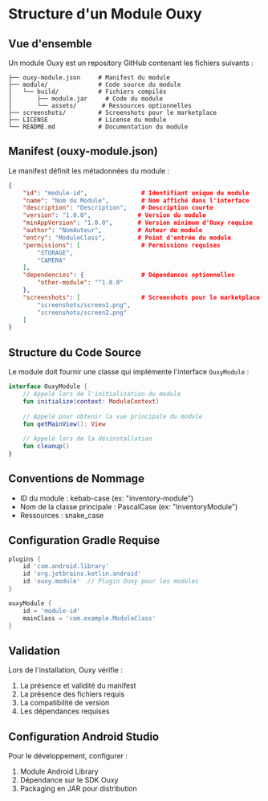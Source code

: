 # Structure d'un Module Ouxy

## Vue d'ensemble
Un module Ouxy est un repository GitHub contenant les fichiers suivants :

```
├── ouxy-module.json     # Manifest du module
├── module/              # Code source du module
│   └── build/           # Fichiers compilés
│       ├── module.jar     # Code du module
│       └── assets/       # Ressources optionnelles
├── screenshots/         # Screenshots pour le marketplace
├── LICENSE              # License du module
└── README.md            # Documentation du module
```

## Manifest (ouxy-module.json)
Le manifest définit les métadonnées du module :

```json
{
    "id": "module-id",               # Identifiant unique du module
    "name": "Nom du Module",         # Nom affiché dans l'interface
    "description": "Description",    # Description courte
    "version": "1.0.0",             # Version du module
    "minAppVersion": "1.0.0",       # Version minimum d'Ouxy requise
    "author": "NomAuteur",          # Auteur du module
    "entry": "ModuleClass",         # Point d'entrée du module
    "permissions": [                 # Permissions requises
        "STORAGE",
        "CAMERA"
    ],
    "dependencies": {                # Dépendances optionnelles
        "other-module": "^1.0.0"
    },
    "screenshots": [                 # Screenshots pour le marketplace
        "screenshots/screen1.png",
        "screenshots/screen2.png"
    ]
}
```

## Structure du Code Source
Le module doit fournir une classe qui implémente l'interface `OuxyModule` :

```kotlin
interface OuxyModule {
    // Appelé lors de l'initialisation du module
    fun initialize(context: ModuleContext)
    
    // Appelé pour obtenir la vue principale du module
    fun getMainView(): View
    
    // Appelé lors de la désinstallation
    fun cleanup()
}
```

## Conventions de Nommage
- ID du module : kebab-case (ex: "inventory-module")
- Nom de la classe principale : PascalCase (ex: "InventoryModule")
- Ressources : snake_case

## Configuration Gradle Requise
```gradle
plugins {
    id 'com.android.library'
    id 'org.jetbrains.kotlin.android'
    id 'ouxy.module'  // Plugin Ouxy pour les modules
}

ouxyModule {
    id = 'module-id'
    mainClass = 'com.example.ModuleClass'
}
```

## Validation
Lors de l'installation, Ouxy vérifie :
1. La présence et validité du manifest
2. La présence des fichiers requis
3. La compatibilité de version
4. Les dépendances requises

## Configuration Android Studio
Pour le développement, configurer :
1. Module Android Library
2. Dépendance sur le SDK Ouxy
3. Packaging en JAR pour distribution